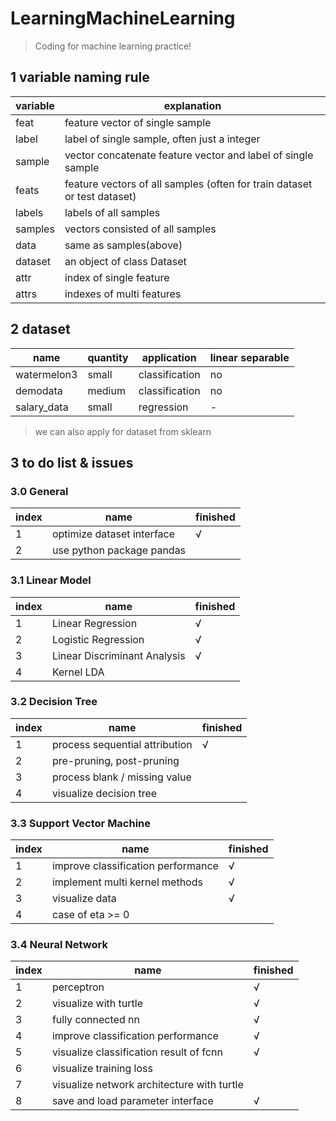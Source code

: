 # LearningMachineLearning

> Coding for machine learning practice!

## 1 variable naming rule

variable|explanation
-|-
feat| feature vector of single sample
label| label of single sample, often just a integer
sample| vector concatenate feature vector and label of single sample
feats| feature vectors of all samples (often for train dataset or test dataset)
labels| labels of all samples
samples| vectors consisted of all samples
data| same as samples(above)
dataset| an object of class Dataset
attr| index of single feature
attrs| indexes of multi features

## 2 dataset

name| quantity| application| linear separable
-|-|-|-
watermelon3| small | classification| no
demodata| medium | classification| no
salary_data| small |regression | -

> we can also apply for dataset from sklearn

## 3 to do list \& issues

### 3.0 General

index|name|finished
-|-|-
1| optimize dataset interface | √
2| use python package pandas |

### 3.1 Linear Model

index|name|finished
-|-|-
1| Linear Regression| √
2| Logistic Regression|√
3| Linear Discriminant Analysis| √
4| Kernel LDA| 

### 3.2 Decision Tree

index|name|finished
-|-|-
1| process sequential attribution | √
2| pre-pruning, post-pruning |
3| process blank / missing value |
4| visualize decision tree |

### 3.3 Support Vector Machine

index|name|finished
-|-|-
1| improve classification performance | √
2| implement multi kernel methods | √
3| visualize data | √
4| case of eta >= 0 |

### 3.4 Neural Network

index|name|finished
-|-|-
1| perceptron| √
2| visualize with turtle| √
3| fully connected nn| √
4| improve classification performance| √
5| visualize classification result of fcnn| √
6| visualize training loss|
7| visualize network architecture with turtle|
8| save and load parameter interface| √